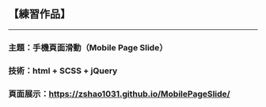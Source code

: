 ## 【練習作品】
***
### 主題：手機頁面滑動（Mobile Page Slide）
### 技術：html + SCSS + jQuery
### 頁面展示：<https://zshao1031.github.io/MobilePageSlide/>



